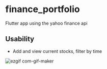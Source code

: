 # finance_portfolio

Flutter app using the yahoo finance api

## Usability

- Add and view current stocks, filter by time

![ezgif com-gif-maker](https://user-images.githubusercontent.com/20605906/176924555-58ad61c0-33f3-46d0-b568-87dd6cbb0518.gif)
